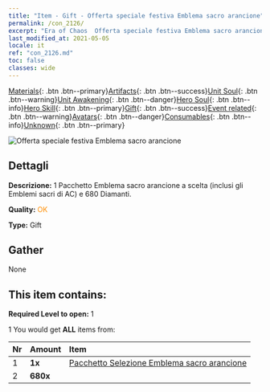 ```yaml
---
title: "Item - Gift - Offerta speciale festiva Emblema sacro arancione"
permalink: /con_2126/
excerpt: "Era of Chaos  Offerta speciale festiva Emblema sacro arancione"
last_modified_at: 2021-05-05
locale: it
ref: "con_2126.md"
toc: false
classes: wide
---
```

 [Materials](/ItemsIT/){: .btn .btn--primary}[Artifacts](/ItemsIT/Artifacts/){: .btn .btn--success}[Unit Soul](/ItemsIT/UnitSoul/){: .btn .btn--warning}[Unit Awakening](/ItemsIT/UnitAwakening/){: .btn .btn--danger}[Hero Soul](/ItemsIT/HeroSoul/){: .btn .btn--info}[Hero Skill](/ItemsIT/HeroSkill/){: .btn .btn--primary}[Gift](/ItemsIT/Gift/){: .btn .btn--success}[Event related](/ItemsIT/Events/){: .btn .btn--warning}[Avatars](/ItemsIT/Avatars/){: .btn .btn--danger}[Consumables](/ItemsIT/Consumables/){: .btn .btn--info}[Unknown](/ItemsIT/Unknown/){: .btn .btn--primary}

 ![Offerta speciale festiva Emblema sacro arancione](/images/t/i_907416.png)

## Dettagli
 **Descrizione:** 1 Pacchetto Emblema sacro arancione a scelta (inclusi gli Emblemi sacri di AC) e 680 Diamanti.

 **Quality:** <span style="color: #FF8C00">OK</span>

 **Type:** Gift

## Gather

  None

## This item contains:

 **Required Level to open:** 1

 1 You would get **ALL** items  from:

  | Nr | Amount |     Item    |
  |:---|:-------|:------------|
  | 1 |  **1x** | [Pacchetto Selezione Emblema sacro arancione](/ItemsIT/con_1943/) |  | 
  | 2 |  **680x** | <i class="fas fa-gem"/> |  | 
